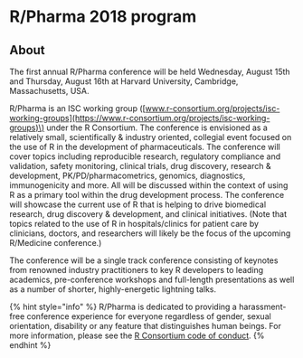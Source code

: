 # R/Pharma 2018 program

## About

The first annual R/Pharma conference will be held Wednesday, August 15th and Thursday, August 16th at Harvard University, Cambridge, Massachusetts, USA.

R/Pharma is an ISC working group \([www.r-consortium.org/projects/isc-working-groups](https://www.r-consortium.org/projects/isc-working-groups)\) under the R Consortium. The conference is envisioned as a relatively small, scientifically & industry oriented, collegial event focused on the use of R in the development of pharmaceuticals. The conference will cover topics including reproducible research, regulatory compliance and validation, safety monitoring, clinical trials, drug discovery, research & development, PK/PD/pharmacometrics, genomics, diagnostics, immunogenicity and more. All will be discussed within the context of using R as a primary tool within the drug development process. The conference will showcase the current use of R that is helping to drive biomedical research, drug discovery & development, and clinical initiatives. \(Note that topics related to the use of R in hospitals/clinics for patient care by clinicians, doctors, and researchers will likely be the focus of the upcoming R/Medicine conference.\)

The conference will be a single track conference consisting of keynotes from renowned industry practitioners to key R developers to leading academics, pre-conference workshops and full-length presentations as well as a number of shorter, highly-energetic lightning talks.

{% hint style="info" %}
 R/Pharma is dedicated to providing a harassment-free conference experience for everyone regardless of gender, sexual orientation, disability or any feature that distinguishes human beings. For more information, please see the [R Consortium code of conduct](https://wiki.r-consortium.org/view/R_Consortium_and_the_R_Community_Code_of_Conduct).
{% endhint %}

